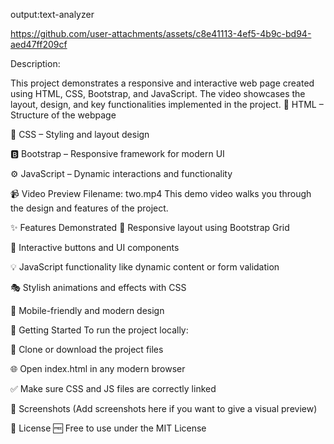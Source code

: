 output:text-analyzer

https://github.com/user-attachments/assets/c8e41113-4ef5-4b9c-bd94-aed47ff209cf



Description:

This project demonstrates a responsive and interactive web page created using HTML, CSS, Bootstrap, and JavaScript. The video showcases the layout, design, and key functionalities implemented in the project.
🧱 HTML – Structure of the webpage

🎨 CSS – Styling and layout design

🅱️ Bootstrap – Responsive framework for modern UI

⚙️ JavaScript – Dynamic interactions and functionality

📹 Video Preview
Filename: two.mp4
This demo video walks you through the design and features of the project.

✨ Features Demonstrated
📐 Responsive layout using Bootstrap Grid

🔘 Interactive buttons and UI components

💡 JavaScript functionality like dynamic content or form validation

🎭 Stylish animations and effects with CSS

📱 Mobile-friendly and modern design

🚀 Getting Started
To run the project locally:

📁 Clone or download the project files

🌐 Open index.html in any modern browser

✅ Make sure CSS and JS files are correctly linked

📸 Screenshots
(Add screenshots here if you want to give a visual preview)

📄 License
🆓 Free to use under the MIT License



